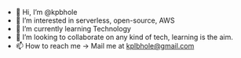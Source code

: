 - 👋 Hi, I’m @kpbhole
- 👀 I’m interested in serverless, open-source, AWS
- 🌱 I’m currently learning Technology
- 💞️ I’m looking to collaborate on any kind of tech, learning is the aim.
- 📫 How to reach me -> Mail me at kplbhole@gmail.com

<!---
kpbhole/kpbhole is a ✨ special ✨ repository because its `README.md` (this file) appears on your GitHub profile.
You can click the Preview link to take a look at your changes.
--->

